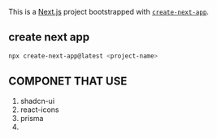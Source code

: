 This is a [Next.js](https://nextjs.org/) project bootstrapped with [`create-next-app`](https://github.com/vercel/next.js/tree/canary/packages/create-next-app).

## create next app

```bash
npx create-next-app@latest <project-name>
```

## COMPONET THAT USE

1. shadcn-ui
2. react-icons
3. prisma
4.
